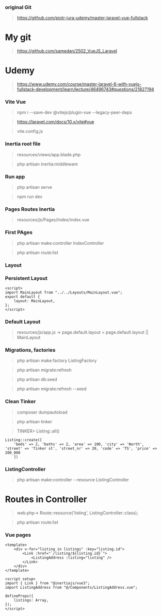 ### original Git

> https://github.com/piotr-jura-udemy/master-laravel-vue-fullstack

# My git

> https://github.com/samedan/2502_VueJS_Laravel

# Udemy

> https://www.udemy.com/course/master-laravel-6-with-vuejs-fullstack-development/learn/lecture/46496743#questions/21827194

### Vite Vue

> npm i --save-dev @vitejs/plugin-vue --legacy-peer-deps

> https://laravel.com/docs/10.x/vite#vue

> vite.config.js

### Inertia root file

> resources/views/app.blade.php

> php artisan inertia:middleware

### Run app

> php artisan serve

> npm run dev

### Pages Routes Inertia

> resources/js/Pages/Index/index.vue

### First PAges

> php artisan make:controller IndexController

> php artisan route:list

### Layout

> <template><slot>Default</slot></template>

### Persistent Layout

```
<script>
import MainLayout from "../../Layouts/MainLayout.vue";
export default {
    layout: MainLayout,
};
</script>
```

### Default Layout

> resources/js/app.js -> page.default.layout = page.default.layout || MainLayout

### Migrations, factories

> php artisan make:factory ListingFactory

> php artisan migrate:refresh

> php artisan db:seed

> php artisan migrate:refresh --seed

### Clean Tinker

> composer dumpautoload

> php artisan tinker

> TINKER> Listing::all()

```
Listing::create([
    'beds' => 2, 'baths' => 2, 'area' => 100, 'city' => 'North', 'street' => 'Tinker st', 'street_nr' => 20, 'code' => 'TS', 'price' => 200_000
    ])
```

### ListingController

> php artisan make:controller --resource ListingController

# Routes in Controller

> web.php-> Route::resource('listing', ListingController::class);

> php artisan route:list

### Vue pages

```
<template>
    <div v-for="listing in listings" :key="listing.id">
        <Link :href="`/listing/${listing.id}`">
            <ListingAddress :listing="listing" />
        </Link>
    </div>
</template>

<script setup>
import { Link } from "@inertiajs/vue3";
import ListingAddress from "@/Components/ListingAddress.vue";

defineProps({
    listings: Array,
});
</script>
```
